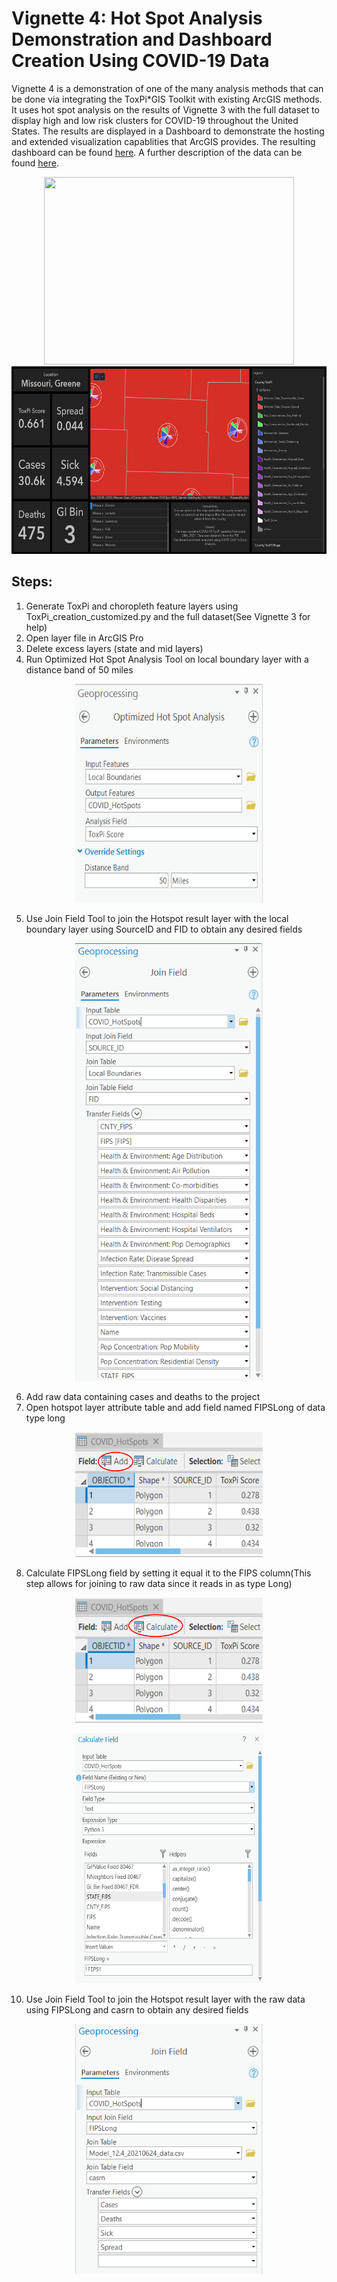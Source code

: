 # **Vignette 4: Hot Spot Analysis Demonstration and Dashboard Creation Using COVID-19 Data**  
Vignette 4 is a demonstration of one of the many analysis methods that can be done via integrating the ToxPi\*GIS Toolkit with existing ArcGIS methods. It uses hot spot analysis on the results of Vignette 3 with the full dataset to display high and low risk clusters for COVID-19 throughout the United States. The results are displayed in a Dashboard to demonstrate the hosting and extended visualization capablities that ArcGIS provides. The resulting dashboard can be found [here](https://ncsu.maps.arcgis.com/home/item.html?id=022416cbc74d430691ad7d2a4cbec229). A further description of the data can be found [here](https://www.niehs.nih.gov/research/programs/coronavirus/covid19pvi/details/).  

<p align = "center">
<img src="https://github.com/Jonathon-Fleming/ToxPi-GIS/blob/main/Images/hotspotcomparetransparent.png" data-canonical-  
src="https://github.com/Jonathon-Fleming/ToxPi-GIS/blob/main/Images/hotspotcomparetransparent.png" width="400" height="300" />  
<img src="https://github.com/Jonathon-Fleming/ToxPi-GIS/blob/main/Images/Dashboard.PNG" data-canonical-  
src="https://github.com/Jonathon-Fleming/ToxPi-GIS/blob/main/Images/Dashboard.PNG" width="600" height="300" />  
</p>  


## Steps:  
1. Generate ToxPi and choropleth feature layers using ToxPi_creation_customized.py and the full dataset(See Vignette 3 for help)  
2. Open layer file in ArcGIS Pro  
3. Delete excess layers (state and mid layers)  
4. Run Optimized Hot Spot Analysis Tool on local boundary layer with a distance band of 50 miles    

<p align = "center">
<img src="https://github.com/Jonathon-Fleming/ToxPi-GIS/blob/main/Images/OptimizedHotspotTool.PNG" data-canonical-  
src="https://github.com/Jonathon-Fleming/ToxPi-GIS/blob/main/Images/OptimizedHotspotTool.PNG" width="300" height="350" />  
</p>  

5. Use Join Field Tool to join the Hotspot result layer with the local boundary layer using SourceID and FID to obtain any desired fields  
<p align = "center">
<img src="https://github.com/Jonathon-Fleming/ToxPi-GIS/blob/main/Images/JoinFieldTool.PNG" data-canonical-  
src="https://github.com/Jonathon-Fleming/ToxPi-GIS/blob/main/Images/JoinFieldTool.PNG" width="300" height="700" />  
</p>  

6. Add raw data containing cases and deaths to the project  
7. Open hotspot layer attribute table and add field named FIPSLong of data type long    

<p align = "center">
<img src="https://github.com/Jonathon-Fleming/ToxPi-GIS/blob/main/Images/AttributeTable.PNG" data-canonical-  
src="https://github.com/Jonathon-Fleming/ToxPi-GIS/blob/main/Images/AttributeTable.PNG" width="300" height="200" />  
</p>  

8. Calculate FIPSLong field by setting it equal it to the FIPS column(This step allows for joining to raw data since it reads in as type Long)  

<p align = "center">
<img src="https://github.com/Jonathon-Fleming/ToxPi-GIS/blob/main/Images/Calculate.PNG" data-canonical-  
src="https://github.com/Jonathon-Fleming/ToxPi-GIS/blob/main/Images/Calculate.PNG" width="300" height="200" />  
</p>  

<p align = "center">
<img src="https://github.com/Jonathon-Fleming/ToxPi-GIS/blob/main/Images/CalculateField.PNG" data-canonical-  
src="https://github.com/Jonathon-Fleming/ToxPi-GIS/blob/main/Images/CalculateField.PNG" width="300" height="400" />  
</p>  

10. Use Join Field Tool to join the Hotspot result layer with the raw data using FIPSLong and casrn to obtain any desired fields  

<p align = "center">
<img src="https://github.com/Jonathon-Fleming/ToxPi-GIS/blob/main/Images/JoinRaw.PNG" data-canonical-  
src="https://github.com/Jonathon-Fleming/ToxPi-GIS/blob/main/Images/JoinRaw.PNG" width="300" height="400" />  
</p>  
